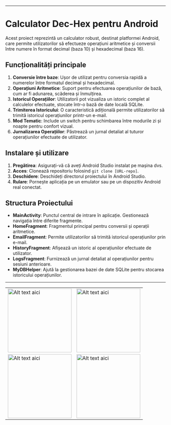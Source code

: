 

---

# Calculator Dec-Hex pentru Android

Acest proiect reprezintă un calculator robust, destinat platformei Android, care permite utilizatorilor să efectueze operațiuni aritmetice și conversii între numere în format decimal (baza 10) și hexadecimal (baza 16).

## Funcționalități principale

1. **Conversie între baze**: Ușor de utilizat pentru conversia rapidă a numerelor între formatul decimal și hexadecimal.
2. **Operațiuni Aritmetice**: Suport pentru efectuarea operațiunilor de bază, cum ar fi adunarea, scăderea și înmulțirea.
3. **Istoricul Operațiilor**: Utilizatorii pot vizualiza un istoric complet al calculelor efectuate, stocate într-o bază de date locală SQLite.
4. **Trimiterea Istoricului**: O caracteristică adițională permite utilizatorilor să trimită istoricul operațiunilor printr-un e-mail.
5. **Mod Tematic**: Include un switch pentru schimbarea între modurile zi și noapte pentru confort vizual.
6. **Jurnalizarea Operațiilor**: Păstrează un jurnal detaliat al tuturor operațiunilor efectuate de utilizator.

## Instalare și utilizare

1. **Pregătirea**: Asigurați-vă că aveți Android Studio instalat pe mașina dvs.
2. **Acces**: Clonează repositoriu folosind `git clone [URL-repo]`.
3. **Deschidere**: Deschideți directorul proiectului în Android Studio.
4. **Rulare**: Pornește aplicația pe un emulator sau pe un dispozitiv Android real conectat.

## Structura Proiectului

- **MainActivity**: Punctul central de intrare în aplicație. Gestionează navigația între diferite fragmente.
- **HomeFragment**: Fragmentul principal pentru conversii și operații aritmetice.
- **EmailFragment**: Permite utilizatorilor să trimită istoricul operațiunilor prin e-mail.
- **HistoryFragment**: Afișează un istoric al operațiunilor efectuate de utilizator.
- **LogsFragment**: Furnizează un jurnal detaliat al operațiunilor pentru sesiuni anterioare.
- **MyDBHelper**: Ajută la gestionarea bazei de date SQLite pentru stocarea istoricului operațiunilor.

---

<table border="0">
<tr>
<td>

<img src="https://github.com/EidriiaN/android-calculator-dec-hex/assets/104308856/41c220b6-ee98-4508-bf72-4b9996d30146" alt="Alt text aici" width="200"/>

</td>
<td>

<img src="https://github.com/EidriiaN/android-calculator-dec-hex/assets/104308856/4bca4400-5bf7-48a5-b16c-5e09dc4b7503" alt="Alt text aici" width="200"/>

</td>
</tr>
<tr>
<td>

<img src="https://github.com/EidriiaN/android-calculator-dec-hex/assets/104308856/ab31884a-bb9c-45d5-b8a1-c9b2e3597f2e" alt="Alt text aici" width="200"/>

</td>
<td>

<img src="https://github.com/EidriiaN/android-calculator-dec-hex/assets/104308856/219065bd-b4d8-4ee7-81b5-7d108cbc2668" alt="Alt text aici" width="200"/>

</td>
</tr>
</table>




